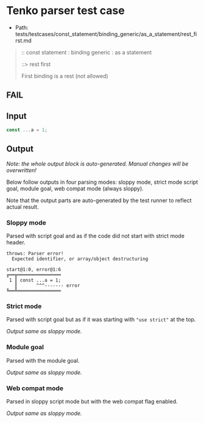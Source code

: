 # Tenko parser test case

- Path: tests/testcases/const_statement/binding_generic/as_a_statement/rest_first.md

> :: const statement : binding generic : as a statement
>
> ::> rest first
>
> First binding is a rest (not allowed)
>
> 

## FAIL

## Input

`````js
const ...a = 1;
`````

## Output

_Note: the whole output block is auto-generated. Manual changes will be overwritten!_

Below follow outputs in four parsing modes: sloppy mode, strict mode script goal, module goal, web compat mode (always sloppy).

Note that the output parts are auto-generated by the test runner to reflect actual result.

### Sloppy mode

Parsed with script goal and as if the code did not start with strict mode header.

`````
throws: Parser error!
  Expected identifier, or array/object destructuring

start@1:0, error@1:6
╔══╦════════════════
 1 ║ const ...a = 1;
   ║       ^^^------- error
╚══╩════════════════

`````

### Strict mode

Parsed with script goal but as if it was starting with `"use strict"` at the top.

_Output same as sloppy mode._

### Module goal

Parsed with the module goal.

_Output same as sloppy mode._

### Web compat mode

Parsed in sloppy script mode but with the web compat flag enabled.

_Output same as sloppy mode._
